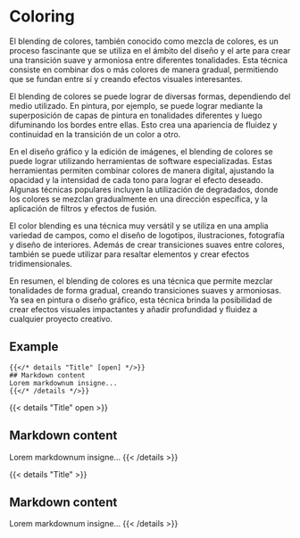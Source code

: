 # Coloring

El blending de colores, también conocido como mezcla de colores, es un proceso fascinante que se utiliza en el ámbito del diseño y el arte para crear una transición suave y armoniosa entre diferentes tonalidades. Esta técnica consiste en combinar dos o más colores de manera gradual, permitiendo que se fundan entre sí y creando efectos visuales interesantes.

El blending de colores se puede lograr de diversas formas, dependiendo del medio utilizado. En pintura, por ejemplo, se puede lograr mediante la superposición de capas de pintura en tonalidades diferentes y luego difuminando los bordes entre ellas. Esto crea una apariencia de fluidez y continuidad en la transición de un color a otro.

En el diseño gráfico y la edición de imágenes, el blending de colores se puede lograr utilizando herramientas de software especializadas. Estas herramientas permiten combinar colores de manera digital, ajustando la opacidad y la intensidad de cada tono para lograr el efecto deseado. Algunas técnicas populares incluyen la utilización de degradados, donde los colores se mezclan gradualmente en una dirección específica, y la aplicación de filtros y efectos de fusión.

El color blending es una técnica muy versátil y se utiliza en una amplia variedad de campos, como el diseño de logotipos, ilustraciones, fotografía y diseño de interiores. Además de crear transiciones suaves entre colores, también se puede utilizar para resaltar elementos y crear efectos tridimensionales.

En resumen, el blending de colores es una técnica que permite mezclar tonalidades de forma gradual, creando transiciones suaves y armoniosas. Ya sea en pintura o diseño gráfico, esta técnica brinda la posibilidad de crear efectos visuales impactantes y añadir profundidad y fluidez a cualquier proyecto creativo.

## Example

```tpl
{{</* details "Title" [open] */>}}
## Markdown content
Lorem markdownum insigne...
{{</* /details */>}}
```

{{< details "Title" open >}}
## Markdown content
Lorem markdownum insigne...
{{< /details >}}

{{< details "Title" >}}
## Markdown content
Lorem markdownum insigne...
{{< /details >}}
